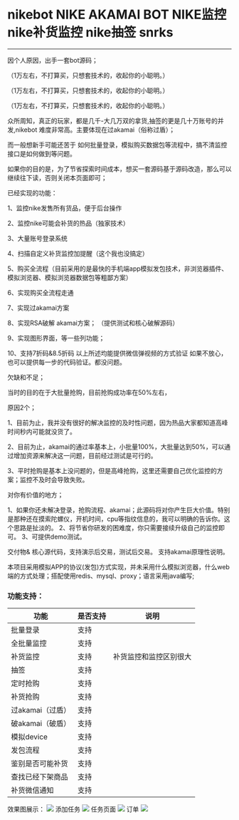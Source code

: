 # nikebot NIKE AKAMAI BOT NIKE监控 nike补货监控 nike抽签 snrks
----------------------------------------------------
因个人原因，出手一套bot源码；

（1万左右，不打算买，只想套技术的，收起你的小聪明。）

（1万左右，不打算买，只想套技术的，收起你的小聪明。）

（1万左右，不打算买，只想套技术的，收起你的小聪明。）

众所周知，真正的玩家，都是几千-大几万双的拿货,抽签的更是几十万账号的并发,nikebot 难度非常高。主要体现在过akamai（俗称过盾）；

而一般想新手可能还苦于 如何批量登录，模拟购买数据包等流程中，搞不清监控接口是如何做到等问题。

如果你的目的是，为了节省探索时间成本，想买一套源码基于源码改造，那么可以继续往下读，否则关闭本页面即可；
 

已经实现的功能：

1、监控nike发售所有货品，便于后台操作 

2、监控nike可能会补货的热品（独家技术） 

3、大量账号登录系统 

4、扫描自定义补货监控加提醒（这个我也没搞定）

5、购买全流程（目前采用的是最快的手机端app模拟发包技术，非浏览器插件、模拟浏览器、模拟浏览器数据包等粗鄙方案） 

6、实现购买全流程走通

7、实现过akamai方案

8、实现RSA破解 akamai方案； （提供测试和核心破解源码）

9、实现图形界面，等一些列功能；

10、支持7折码&8.5折码
以上所述均能提供微信弹视频的方式验证
如果不放心，也可以提供每一步的代码验证。都没问题。

欠缺和不足；

当时的目的在于大批量抢购，目前抢购成功率在50%左右，

原因2个；

1、目前为止，我并没有很好的解决监控的及时性问题，因为热品大家都知道高峰时间秒内可能就没货了。

2、目前为止，akamai的通过率基本上，小批量100%，大批量达到50%，可以通过增加资源来解决这一问题，目前经过测试是可行的。

3、平时抢购是基本上没问题的，但是高峰抢购，这里还需要自己优化监控的方案；监控不及时会导致失败。

对你有价值的地方；

1、如果你还未解决登录，抢购流程、akamai；此源码将对你产生巨大价值。特别是那种还在摸索陀螺仪，开机时间，cpu等指纹信息的，我可以明确的告诉你。这个思路是扯淡的。 
2、将节省你研发的困难度，你只需要接续升级自己的监控即可。
3、可提供demo测试。

交付物& 核心源代码，支持演示后交易，测试后交易。 支持akamai原理性说明。

​	本项目采用模拟APP的协议(发包)方式实现，并未采用什么模拟浏览器，什么web端的方式处理；搭配使用redis、mysql、proxy；语言采用java编写;

### 功能支持：

| 功能             | 是否支持 | 说明                   |
| ---------------- | -------- | ---------------------- |
| 批量登录         | 支持     |                        |
| 全批量监控       | 支持     |                        |
| 补货监控         | 支持     | 补货监控和监控区别很大 |
| 抽签             | 支持     |                        |
| 定时抢购         | 支持     |                        |
| 补货抢购         | 支持     |                        |
| 过akamai（过盾） | 支持     |                        |
| 破akamai（破盾） | 支持     |                        |
| 模拟device       | 支持     |                        |
| 发包流程         | 支持     |                        |
| 鉴别是否可能补货 | 支持     |                        |
| 查找已经下架商品 | 支持     |                        |
| 补货微信通知     | 支持     |                        |


效果图展示：
![](https://s1.ax1x.com/2020/10/08/00iyfU.png)
添加任务
![](https://s1.ax1x.com/2020/10/08/00irkV.png)
任务页面
![](https://s1.ax1x.com/2020/10/08/00igl4.png)
订单
![](https://s1.ax1x.com/2020/10/08/00isYT.png)
